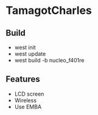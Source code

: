 # TamagotCharles

## Build
- west init
- west update
- west build -b nucleo_f401re

## Features
- LCD screen
- Wireless
- Use EMBA
